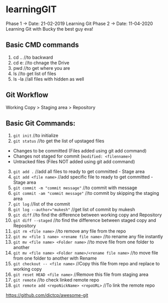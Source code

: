 
# learningGIT

Phase 1 -> Date: 21-02-2019 Learning Git
Phase 2 -> Date: 11-04-2020 Learning Git with Bucky the best guy eva!

## Basic CMD commands
1. cd .. //to backward
2. cd e: //to chnage the Drive
3. pwd //to get where you are
4. ls //to get list of files
5. ls -la //all files with hidden as well


## Git Workflow
Working Copy > Staging area > Repository

## Basic Git Commands:
1. `git init` //to initialize  
2. `git status` //to get the list of upstaged files
 - Changes to be committed (Files added using git add command)
 - Changes not staged for commit (`modified: <filenname>`) 
 - Untracked files (Files NOT added using git add command) 
3. `git add .` //add all files to ready to get committed - Stage area
4. `git add <file name>` //add specific file to ready to get committed - Stage area
5. `git commit -m "commit message"` //to commit with message
6. `git commit -am "commit message"` //to commit by skipping the staging area 
7. `git log` //list of the commit 
8. `git log --author="mukesh"` //get list of commit by mukesh
9. `git diff` //to find the difference between working copy and Repository
10. `git diff --staged` //to find the difference between staged copy and Repository
11. `git rm <file name>` //to remove any file from the repo
12. `git mv <file 1 name> <rename file name>` //to rename any file instantly
13. `git mv <file name> <Folder name>` //to move file from one folder to another
14. `git mv <file name> <Folder name>/<rename file name>` //to move file from one folder to another with Rename
15. `git checkout -- <file name>` //Copy this file from repo and replace to working copy
16. `git reset HEAD <file name>` //Remove this file from staging area
17. `git remote` //to check linked remote repo
18. `git remote add <repoNickName> <repoURL>` //To link the remote repo

https://github.com/dictcp/awesome-git